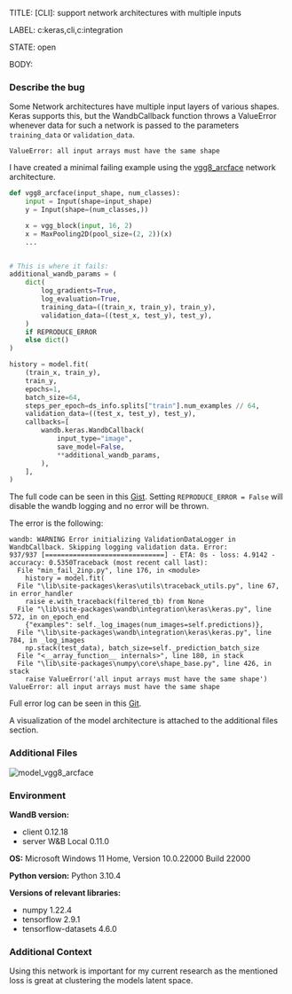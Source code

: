 TITLE:
[CLI]: support network architectures with multiple inputs

LABEL:
c:keras,cli,c:integration

STATE:
open

BODY:
### Describe the bug

<!--- Description of the issue below  -->
Some Network architectures have multiple input layers of various shapes. Keras supports this, but the WandbCallback function throws a ValueError whenever data for such a network is passed to the parameters `training_data` or `validation_data`.

```
ValueError: all input arrays must have the same shape
```

I have created a minimal failing example using the [vgg8_arcface](https://github.com/4uiiurz1/keras-arcface/blob/master/archs.py#L43) network architecture.

<!--- A minimal code snippet between the quotes below  -->
```python 
def vgg8_arcface(input_shape, num_classes):
    input = Input(shape=input_shape)
    y = Input(shape=(num_classes,))

    x = vgg_block(input, 16, 2)
    x = MaxPooling2D(pool_size=(2, 2))(x)
    ...


# This is where it fails:
additional_wandb_params = (
    dict(
        log_gradients=True,
        log_evaluation=True,
        training_data=((train_x, train_y), train_y),
        validation_data=((test_x, test_y), test_y),
    )
    if REPRODUCE_ERROR
    else dict()
)

history = model.fit(
    (train_x, train_y),
    train_y,
    epochs=1,
    batch_size=64,
    steps_per_epoch=ds_info.splits["train"].num_examples // 64,
    validation_data=((test_x, test_y), test_y),
    callbacks=[
        wandb.keras.WandbCallback(
            input_type="image",
            save_model=False,
            **additional_wandb_params,
        ),
    ],
)
```
The full code can be seen in this [Gist](https://gist.github.com/AlexanderMelde/004ea3574b12f934bd01305a3fa333d8).
Setting `REPRODUCE_ERROR = False` will disable the wandb logging and no error will be thrown.

The error is the following:
<!--- A full traceback of the exception in the quotes below -->
```shell
wandb: WARNING Error initializing ValidationDataLogger in WandbCallback. Skipping logging validation data. Error: 
937/937 [==============================] - ETA: 0s - loss: 4.9142 - accuracy: 0.5350Traceback (most recent call last):
  File "min_fail_2inp.py", line 176, in <module>
    history = model.fit(
  File "\lib\site-packages\keras\utils\traceback_utils.py", line 67, in error_handler
    raise e.with_traceback(filtered_tb) from None
  File "\lib\site-packages\wandb\integration\keras\keras.py", line 572, in on_epoch_end
    {"examples": self._log_images(num_images=self.predictions)},
  File "\lib\site-packages\wandb\integration\keras\keras.py", line 784, in _log_images
    np.stack(test_data), batch_size=self._prediction_batch_size
  File "<__array_function__ internals>", line 180, in stack
  File "\lib\site-packages\numpy\core\shape_base.py", line 426, in stack
    raise ValueError('all input arrays must have the same shape')
ValueError: all input arrays must have the same shape
```
Full error log can be seen in this [Git](https://gist.github.com/AlexanderMelde/8c10e5c700f2cf8698ab2afd18c1ac89).

A visualization of the model architecture is attached to the additional files section.

### Additional Files

![model_vgg8_arcface](https://user-images.githubusercontent.com/2115644/173583355-abcc57de-bc71-4ebf-82e7-b18a7b141a33.png)


### Environment

**WandB version:**

- client 0.12.18
- server W&B Local 0.11.0

**OS:** Microsoft Windows 11 Home, Version 10.0.22000 Build 22000

**Python version:** Python 3.10.4

**Versions of relevant libraries:**

- numpy 1.22.4
- tensorflow 2.9.1
- tensorflow-datasets 4.6.0


### Additional Context

Using this network is important for my current research as the mentioned loss is great at clustering the models latent space. 

